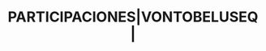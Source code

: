 ---
layout: asset
title: PARTICIPACIONES|VONTOBELUSEQ|                               
isin: LU1664635726
---